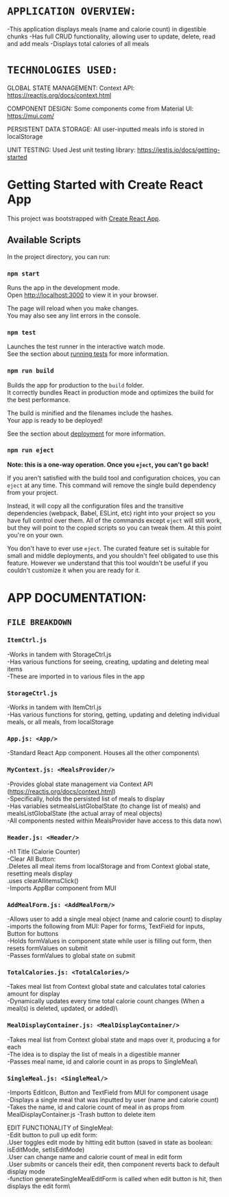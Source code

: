 # `APPLICATION OVERVIEW:`

-This application displays meals (name and calorie count) in digestible chunks
-Has full CRUD functionality, allowing user to update, delete, read and add meals
-Displays total calories of all meals

# `TECHNOLOGIES USED:`

GLOBAL STATE MANAGEMENT:
Context API: https://reactjs.org/docs/context.html

COMPONENT DESIGN:
Some components come from Material UI: https://mui.com/

PERSISTENT DATA STORAGE:
All user-inputted meals info is stored in localStorage

UNIT TESTING:
Used Jest unit testing library:
https://jestjs.io/docs/getting-started

# Getting Started with Create React App

This project was bootstrapped with [Create React App](https://github.com/facebook/create-react-app).

## Available Scripts

In the project directory, you can run:

### `npm start`

Runs the app in the development mode.\
Open [http://localhost:3000](http://localhost:3000) to view it in your browser.

The page will reload when you make changes.\
You may also see any lint errors in the console.

### `npm test`

Launches the test runner in the interactive watch mode.\
See the section about [running tests](https://facebook.github.io/create-react-app/docs/running-tests) for more information.

### `npm run build`

Builds the app for production to the `build` folder.\
It correctly bundles React in production mode and optimizes the build for the best performance.

The build is minified and the filenames include the hashes.\
Your app is ready to be deployed!

See the section about [deployment](https://facebook.github.io/create-react-app/docs/deployment) for more information.

### `npm run eject`

**Note: this is a one-way operation. Once you `eject`, you can't go back!**

If you aren't satisfied with the build tool and configuration choices, you can `eject` at any time. This command will remove the single build dependency from your project.

Instead, it will copy all the configuration files and the transitive dependencies (webpack, Babel, ESLint, etc) right into your project so you have full control over them. All of the commands except `eject` will still work, but they will point to the copied scripts so you can tweak them. At this point you're on your own.

You don't have to ever use `eject`. The curated feature set is suitable for small and middle deployments, and you shouldn't feel obligated to use this feature. However we understand that this tool wouldn't be useful if you couldn't customize it when you are ready for it.

# APP DOCUMENTATION:

## `FILE BREAKDOWN`

### `ItemCtrl.js`

-Works in tandem with StorageCtrl.js\
-Has various functions for seeing, creating, updating and deleting meal items\
-These are imported in to various files in the app

### `StorageCtrl.js`

-Works in tandem with ItemCtrl.js\
-Has various functions for storing, getting, updating and deleting individual meals, or all meals, from localStorage

### `App.js: <App/>`

-Standard React App component. Houses all the other components\

### `MyContext.js: <MealsProvider/>`

-Provides global state management via Context API (https://reactjs.org/docs/context.html)\
-Specifically, holds the persisted list of meals to display\
-Has variables setmealsListGlobalState (to change list of meals) and mealsListGlobalState (the actual array of meal objects)\
-All components nested within MealsProvider have access to this data now\

### `Header.js: <Header/>`

-h1 Title (Calorie Counter)\
-Clear All Button:\
.Deletes all meal items from localStorage and from Context global state, resetting meals display\
.uses clearAllitemsClick()\
-Imports AppBar component from MUI

### `AddMealForm.js: <AddMealForm/>`

-Allows user to add a single meal object (name and calorie count) to display\
-imports the following from MUI: Paper for forms, TextField for inputs, Button for buttons\
-Holds formValues in component state while user is filling out form, then resets formValues on submit\
-Passes formValues to global state on submit

### `TotalCalories.js: <TotalCalories/>`

-Takes meal list from Context global state and calculates total calories amount for display\
-Dynamically updates every time total calorie count changes (When a meal(s) is deleted, updated, or added)\

### `MealDisplayContainer.js: <MealDisplayContainer/>`

-Takes meal list from Context global state and maps over it, producing a <SingleMeal/> for each\
-The idea is to display the list of meals in a digestible manner\
-Passes meal name, id and calorie count in as props to SingleMeal\

### `SingleMeal.js: <SingleMeal/>`

-Imports EditIcon, Button and TextField from MUI for component usage\
-Displays a single meal that was inputted by user (name and calorie count)\
-Takes the name, id and calorie count of meal in as props from MealDisplayContainer.js
-Trash button to delete item

EDIT FUNCTIONALITY of SingleMeal:\
-Edit button to pull up edit form:\
.User toggles edit mode by hitting edit button (saved in state as boolean: isEditMode, setIsEditMode)\
.User can change name and calorie count of meal in edit form\
.User submits or cancels their edit, then component reverts back to default display mode\
-function generateSingleMealEditForm is called when edit button is hit, then displays the edit form\

